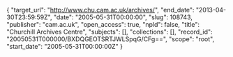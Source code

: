 {
  "target_url": "http://www.chu.cam.ac.uk/archives/", 
  "end_date": "2013-04-30T23:59:59Z", 
  "date": "2005-05-31T00:00:00", 
  "slug": 108743, 
  "publisher": "cam.ac.uk", 
  "open_access": true, 
  "npld": false, 
  "title": "Churchill Archives Centre", 
  "subjects": [], 
  "collections": [], 
  "record_id": "20050531T000000/BXDQGEOTSRTJWLSpqG/CFg==", 
  "scope": "root", 
  "start_date": "2005-05-31T00:00:00Z"
}

